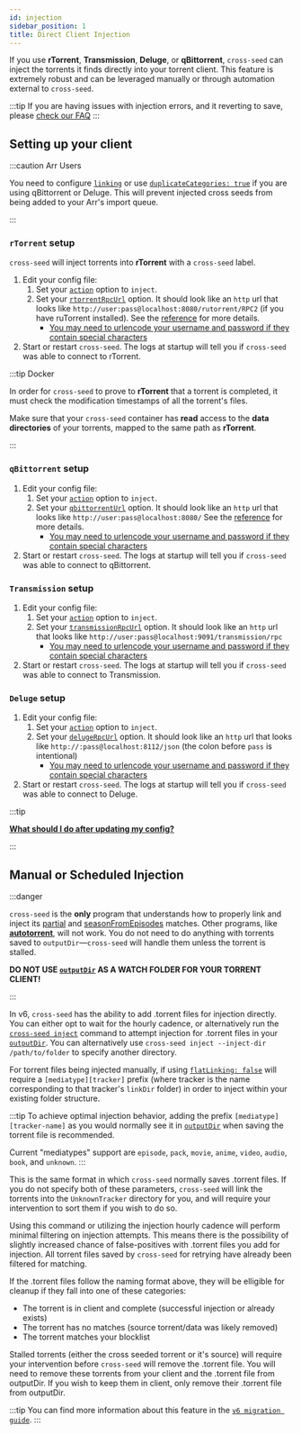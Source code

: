```yaml
---
id: injection
sidebar_position: 1
title: Direct Client Injection
---
```


If you use **rTorrent**, **Transmission**, **Deluge**, or **qBittorrent**, `cross-seed`
can inject the torrents it finds directly into your torrent client. This feature is extremely
robust and can be leveraged manually or through automation external to `cross-seed`.

:::tip
If you are having issues with injection errors, and it reverting to save, please
[check our FAQ](../basics/faq-troubleshooting.md#failed-to-inject-saving-instead)
:::

## Setting up your client

:::caution Arr Users

You need to configure [`linking`](./linking.md) or use [`duplicateCategories: true`](../basics/options.md#duplicatecategories) if you are using qBittorrent or Deluge. This will prevent injected cross seeds from being added to your Arr's import queue.

:::

### `rTorrent` setup

`cross-seed` will inject torrents into **rTorrent** with a `cross-seed` label.

1. Edit your config file:
    1. Set your [`action`](../basics/options#action) option to `inject`.
    2. Set your [`rtorrentRpcUrl`](../basics/options#rtorrentrpcurl) option.
       It should look like an `http` url that looks like
       `http://user:pass@localhost:8080/rutorrent/RPC2` (if you have ruTorrent
       installed). See the [reference](../basics/options#rtorrentrpcurl) for
       more details.
        - [You may need to urlencode your username and password if they contain special characters](../basics/faq-troubleshooting.md#can-i-use-special-characters-in-my-urls)
2. Start or restart `cross-seed`. The logs at startup will tell you if
   `cross-seed` was able to connect to rTorrent.

:::tip Docker

In order for `cross-seed` to prove to **rTorrent** that a torrent is completed,
it must check the modification timestamps of all the torrent's files.

Make sure that your `cross-seed` container has **read** access to the **data
directories** of your torrents, mapped to the same path as **rTorrent**.

:::

### `qBittorrent` setup

1. Edit your config file:
    1. Set your [`action`](../basics/options#action) option to `inject`.
    2. Set your [`qbittorrentUrl`](../basics/options#qbittorrenturl) option.
       It should look like an `http` url that looks like
       `http://user:pass@localhost:8080/` See the
       [reference](../basics/options#qbittorrenturl) for more details.
        - [You may need to urlencode your username and password if they contain special characters](../basics/faq-troubleshooting.md#can-i-use-special-characters-in-my-urls)
2. Start or restart `cross-seed`. The logs at startup will tell you if
   `cross-seed` was able to connect to qBittorrent.

### `Transmission` setup

1. Edit your config file:
    1. Set your [`action`](../basics/options#action) option to `inject`.
    2. Set your [`transmissionRpcUrl`](../basics/options#rtorrentrpcurl) option.
       It should look like an `http` url that looks like
       `http://user:pass@localhost:9091/transmission/rpc`
        - [You may need to urlencode your username and password if they contain special characters](../basics/faq-troubleshooting.md#can-i-use-special-characters-in-my-urls)
2. Start or restart `cross-seed`. The logs at startup will tell you if
   `cross-seed` was able to connect to Transmission.

### `Deluge` setup

1. Edit your config file:
    1. Set your [`action`](../basics/options#action) option to `inject`.
    2. Set your [`delugeRpcUrl`](../basics/options#delugerpcurl) option.
       It should look like an `http` url that looks like
       `http://:pass@localhost:8112/json` (the colon before `pass` is intentional)
        - [You may need to urlencode your username and password if they contain special characters](../basics/faq-troubleshooting.md#can-i-use-special-characters-in-my-urls)
2. Start or restart `cross-seed`. The logs at startup will tell you if
   `cross-seed` was able to connect to Deluge.

:::tip

[**What should I do after updating my config?**](../basics/faq-troubleshooting.md#what-should-i-do-after-updating-my-config)

:::

## Manual or Scheduled Injection

:::danger

`cross-seed` is the **only** program that understands how to properly link and
inject its [partial](./partial-matching.md) and
[seasonFromEpisodes](../basics/options.md#seasonfromepisodes) matches. Other
programs, like [**autotorrent**](https://github.com/JohnDoee/autotorrent), will
not work. You do not need to do anything with torrents saved to
`outputDir`—`cross-seed` will handle them unless the torrent is stalled.

**DO NOT USE [`outputDir`](../basics/options.md#outputdir) AS A WATCH FOLDER FOR YOUR TORRENT CLIENT!**

:::

In v6, `cross-seed` has the ability to add .torrent files for injection directly. You can either opt to wait for the hourly cadence, or
alternatively run the [`cross-seed inject`](../reference/utils.md#cross-seed-inject) command to attempt injection for .torrent files in
your [`outputDir`](../basics/options.md#outputdir). You can alternatively use `cross-seed inject --inject-dir /path/to/folder` to specify
another directory.

For torrent files being injected manually, if using [`flatLinking: false`](../basics/options.md#flatlinking) will require a
`[mediatype][tracker]` prefix (where tracker is the name corresponding to that tracker's `linkDir` folder) in order to inject within your
existing folder structure.

:::tip
To achieve optimal injection behavior, adding the prefix `[mediatype][tracker-name]` as you would normally see it in
[`outputDir`](../basics/options.md#outputdir) when saving the torrent file is recommended.

Current "mediatypes" support are `episode`, `pack`, `movie`, `anime`, `video`, `audio`, `book`, and `unknown`.
:::

This is the same format in which `cross-seed` normally saves .torrent files. If you do not specify both of these parameters,
`cross-seed` will link the torrents into the `UnknownTracker` directory for you, and will require your intervention to sort them
if you wish to do so.

Using this command or utilizing the injection hourly cadence will perform minimal filtering on injection attempts. This means there is the
possibility of slightly increased chance of false-positives with .torrent files you add for injection. All torrent files saved by `cross-seed`
for retrying have already been filtered for matching.

If the .torrent files follow the naming format above, they will be elligible for cleanup if they fall into one of these categories:

-   The torrent is in client and complete (successful injection or already exists)
-   The torrent has no matches (source torrent/data was likely removed)
-   The torrent matches your blocklist

Stalled torrents (either the cross seeded torrent or it's source) will require your intervention before `cross-seed` will remove the .torrent file.
You will need to remove these torrents from your client and the .torrent file from outputDir. If you wish to keep them in client, only remove their .torrent file from outputDir.

:::tip
You can find more information about this feature in the [`v6 migration guide`](../v6-migration.md#failed-injection-saved-retry).
:::
